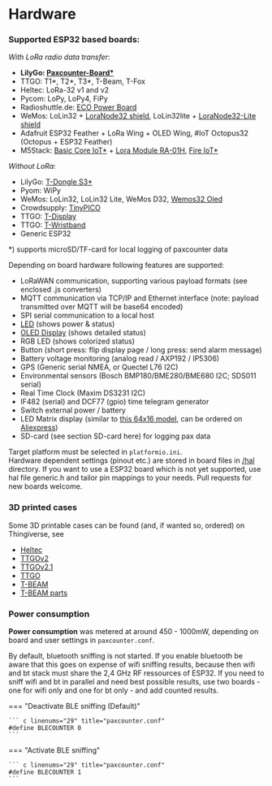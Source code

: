 # Hardware

### Supported ESP32 based boards:

*With LoRa radio data transfer*:

- **LilyGo: [Paxcounter-Board*](https://www.aliexpress.com/item/32915894264.html?spm=a2g0o.productlist.0.0.3d656325QrcfQc&algo_pvid=4a150199-63e7-4d21-bdb1-b48164537744&algo_exp_id=4a150199-63e7-4d21-bdb1-b48164537744-2&pdp_ext_f=%7B%22sku_id%22%3A%2212000023374441919%22%7D)**
- TTGO: T1*, T2*, T3*, T-Beam, T-Fox
- Heltec: LoRa-32 v1 and v2
- Pycom: LoPy, LoPy4, FiPy
- Radioshuttle.de: [ECO Power Board](https://www.radioshuttle.de/esp32-eco-power/esp32-eco-power-board/)
- WeMos: LoLin32 + [LoraNode32 shield](https://github.com/hallard/LoLin32-Lora),
LoLin32lite + [LoraNode32-Lite shield](https://github.com/hallard/LoLin32-Lite-Lora)
- Adafruit ESP32 Feather + LoRa Wing + OLED Wing, #IoT Octopus32 (Octopus + ESP32 Feather)
- M5Stack: [Basic Core IoT*](https://m5stack.com/collections/m5-core/products/basic-core-iot-development-kit) + [Lora Module RA-01H](https://m5stack.com/collections/m5-module/products/lora-module-868mhz), [Fire IoT*](https://m5stack.com/collections/m5-core/products/fire-iot-development-kit)

*Without LoRa*:

- LilyGo: [T-Dongle S3*](https://github.com/Xinyuan-LilyGO/T-Dongle-S3)
- Pyom: WiPy
- WeMos: LoLin32, LoLin32 Lite, WeMos D32, [Wemos32 Oled](https://www.instructables.com/id/ESP32-With-Integrated-OLED-WEMOSLolin-Getting-Star/)
- Crowdsupply: [TinyPICO](https://www.crowdsupply.com/unexpected-maker/tinypico)
- TTGO: [T-Display](https://www.aliexpress.com/item/33048962331.html)
- TTGO: [T-Wristband](https://www.aliexpress.com/item/4000527495064.html)
- Generic ESP32

*) supports microSD/TF-card for local logging of paxcounter data

Depending on board hardware following features are supported:

- LoRaWAN communication, supporting various payload formats (see enclosed .js converters)
- MQTT communication via TCP/IP and Ethernet interface (note: payload transmitted over MQTT will be base64 encoded)
- SPI serial communication to a local host
- [LED](display-led.md) (shows power & status)
- [OLED Display](display-led.md) (shows detailed status)
- RGB LED (shows colorized status)
- Button (short press: flip display page / long press: send alarm message)
- Battery voltage monitoring (analog read / AXP192 / IP5306)
- GPS (Generic serial NMEA, or Quectel L76 I2C)
- Environmental sensors (Bosch BMP180/BME280/BME680 I2C; SDS011 serial)
- Real Time Clock (Maxim DS3231 I2C)
- IF482 (serial) and DCF77 (gpio) time telegram generator
- Switch external power / battery
- LED Matrix display (similar to [this 64x16 model](https://www.instructables.com/id/64x16-RED-LED-Marquee/), can be ordered on [Aliexpress](https://www.aliexpress.com/item/P3-75-dot-matrix-led-module-3-75mm-high-clear-top1-for-text-display-304-60mm/32616683948.html))
- SD-card (see section SD-card here) for logging pax data

Target platform must be selected in `platformio.ini`.<br>
Hardware dependent settings (pinout etc.) are stored in board files in [/hal](https://github.com/cyberman54/ESP32-Paxcounter/tree/master/src/hal) directory. If you want to use a ESP32 board which is not yet supported, use hal file generic.h and tailor pin mappings to your needs. Pull requests for new boards welcome.<br>

### 3D printed cases
Some 3D printable cases can be found (and, if wanted so, ordered) on Thingiverse, see

- <A HREF="https://www.thingiverse.com/thing:2670713">Heltec</A>
- <A HREF="https://www.thingiverse.com/thing:2811127">TTGOv2</A>
- <A HREF="https://www.thingiverse.com/thing:3005574">TTGOv2.1</A>
- <A HREF="https://www.thingiverse.com/thing:3385109">TTGO</A>
- <A HREF="https://www.thingiverse.com/thing:3041339">T-BEAM</A>
- <A HREF="https://www.thingiverse.com/thing:3203177">T-BEAM parts</A>


### Power consumption

<b>Power consumption</b> was metered at around 450 - 1000mW, depending on board and user settings in `paxcounter.conf`.

By default, bluetooth sniffing is not started. If you enable bluetooth be aware that this goes on expense of wifi sniffing results, because then wifi and bt stack must share the 2,4 GHz RF ressources of ESP32. If you need to sniff wifi and bt in parallel and need best possible results, use two boards - one for wifi only and one for bt only - and add counted results.

=== "Deactivate BLE sniffing (Default)"

    ``` c linenums="29" title="paxcounter.conf"
    #define BLECOUNTER 0
    ```
=== "Activate BLE sniffing"

    ``` c linenums="29" title="paxcounter.conf"
    #define BLECOUNTER 1
    ```